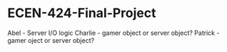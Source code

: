 # ECEN-424-Final-Project
Abel - Server I/O logic
Charlie - gamer object or server object?
Patrick - gamer oject or server object?
